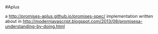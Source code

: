 #Aplus

a http://promises-aplus.github.io/promises-spec/ implementation written about in http://modernjavascript.blogspot.com/2013/08/promisesa-understanding-by-doing.html